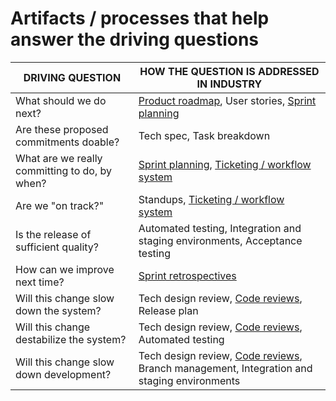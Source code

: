 # Artifacts / processes that help answer the driving questions

|DRIVING QUESTION|HOW THE QUESTION IS ADDRESSED IN INDUSTRY|
|----------------|-----------------------------------------|
|What should we do next?|[Product roadmap](?id=roadmap), User stories, [Sprint planning](?id=sprints)|
|Are these proposed commitments doable?|Tech spec, Task breakdown|
|What are we really committing to do, by when?|[Sprint planning](?id=sprints), [Ticketing / workflow system](?id=ticketing)|
|Are we "on track?"|Standups, [Ticketing / workflow system](?id=ticketing)|
|Is the release of sufficient quality?|Automated testing, Integration and staging environments, Acceptance testing|
|How can we improve next time?|[Sprint retrospectives](?id=sprints)|
|Will this change slow down the system?|Tech design review, [Code reviews](?id=code_reviews), Release plan|
|Will this change destabilize the system?|Tech design review, [Code reviews](?id=code_reviews), Automated testing|
|Will this change slow down development?|Tech design review, [Code reviews](?id=code_reviews), Branch management, Integration and staging environments|

